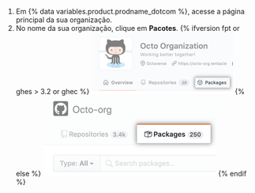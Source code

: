 1. Em {% data variables.product.prodname_dotcom %}, acesse a página principal da sua organização.
2. No nome da sua organização, clique em **Pacotes**.
  {% ifversion fpt or ghes > 3.2 or ghec %}
  ![Packages tab on org landing page](/assets/images/help/package-registry/org-tab-for-packages-with-overview-tab.png)
  {% else %}
  ![Packages tab on org landing page](/assets/images/help/package-registry/org-tab-for-packages.png)
  {% endif %}
